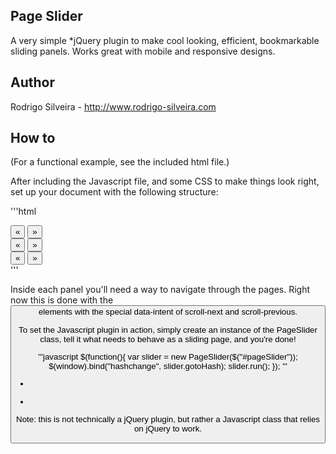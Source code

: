 Page Slider
-----------

A very simple *jQuery plugin to make cool looking, efficient, bookmarkable sliding panels. Works great with mobile and responsive designs.

Author
------

Rodrigo Silveira - http://www.rodrigo-silveira.com 

How to
------

(For a functional example, see the included html file.)

After including the Javascript file, and some CSS to make things look right, set up your document with the following structure:

'''html
   <div id="pageSliderWidget">
      <div id="pageSlider">
         <div class="pageSliderPanel" id="panel_num_1">
            <button data-intent="scroll-previous">&laquo;</button>
            <button data-intent="scroll-next">&raquo;</button>
         </div>
         <div class="pageSliderPanel" id="panel_num_2">
            <button data-intent="scroll-previous">&laquo;</button>
            <button data-intent="scroll-next">&raquo;</button>
         </div>
         <div class="pageSliderPanel" id="panel_num_3">
            <button data-intent="scroll-previous">&laquo;</button>
            <button data-intent="scroll-next">&raquo;</button>
         </div>
      </div>
   </div>
'''

Inside each panel you'll need a way to navigate through the pages. Right now this is done with the <button> elements with the special data-intent of scroll-next and scroll-previous.

To set the Javascript plugin in action, simply create an instance of the PageSlider class, tell it what needs to behave as a sliding page, and you're done!

'''javascript
   $(function(){
      var slider = new PageSlider($("#pageSlider"));
      $(window).bind("hashchange", slider.gotoHash);
      slider.run();
   });
'''

*
-

Note: this is not technically a jQuery plugin, but rather a Javascript class that relies on jQuery to work.
